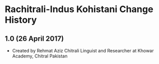 Rachitrali-Indus Kohistani Change History
=======================

1.0 (26 April 2017)
-----------------

* Created by Rehmat Aziz Chitrali Linguist and Researcher at Khowar Academy, Chitral Pakistan
